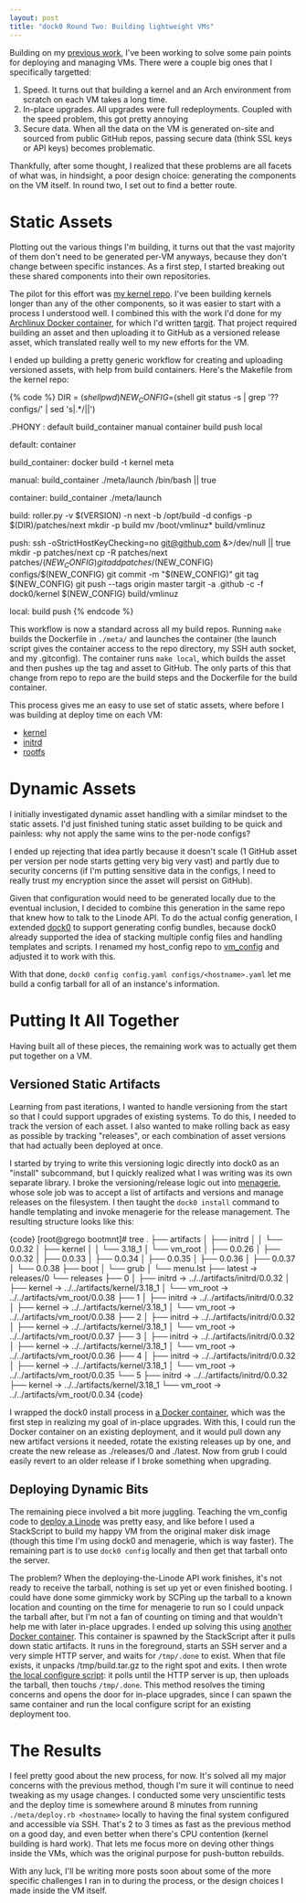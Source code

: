 ```yaml
---
layout: post
title: "dock0 Round Two: Building lightweight VMs"
---
```


Building on my [previous work](/2014/01/30/dock0-minimal-docker-host/), I've been working to solve some pain points for deploying and managing VMs. There were a couple big ones that I specifically targetted:

1. Speed. It turns out that building a kernel and an Arch environment from scratch on each VM takes a long time.
2. In-place upgrades. All upgrades were full redeployments. Coupled with the speed problem, this got pretty annoying
3. Secure data. When all the data on the VM is generated on-site and sourced from public GitHub repos, passing secure data (think SSL keys or API keys) becomes problematic.

Thankfully, after some thought, I realized that these problems are all facets of what was, in hindsight, a poor design choice: generating the components on the VM itself. In round two, I set out to find a better route.

Static Assets
=============

Plotting out the various things I'm building, it turns out that the vast majority of them don't need to be generated per-VM anyways, because they don't change between specific instances. As a first step, I started breaking out these shared components into their own repositories.

The pilot for this effort was [my kernel repo](https://github.com/dock0/kernel). I've been building kernels longer than any of the other components, so it was easier to start with a process I understood well. I combined this with the work I'd done for my [Archlinux Docker container](https://github.com/dock0/arch), for which I'd written [targit](https://github.com/akerl/targit). That project required building an asset and then uploading it to GitHub as a versioned release asset, which translated really well to my new efforts for the VM.

I ended up building a pretty generic workflow for creating and uploading versioned assets, with help from build containers. Here's the Makefile from the kernel repo:

{% code %}
DIR = $(shell pwd)
NEW_CONFIG=$(shell git status -s | grep '?? configs/' | sed 's|.*/||')

.PHONY : default build_container manual container build push local

default: container

build_container:
    docker build -t kernel meta

manual: build_container
    ./meta/launch /bin/bash || true

container: build_container
    ./meta/launch

build:
    roller.py -v $(VERSION) -n next -b /opt/build -d configs -p $(DIR)/patches/next
    mkdir -p build
    mv /boot/vmlinuz* build/vmlinuz

push:
    ssh -oStrictHostKeyChecking=no git@github.com &>/dev/null || true
    mkdir -p patches/next
    cp -R patches/next patches/$(NEW_CONFIG)
    git add patches/$(NEW_CONFIG) configs/$(NEW_CONFIG)
    git commit -m "$(NEW_CONFIG)"
    git tag $(NEW_CONFIG)
    git push --tags origin master
    targit -a .github -c -f dock0/kernel $(NEW_CONFIG) build/vmlinuz

local: build push
{% endcode %}

This workflow is now a standard across all my build repos. Running `make` builds the Dockerfile in `./meta/` and launches the container (the launch script gives the container access to the repo directory, my SSH auth socket, and my .gitconfig). The container runs `make local`, which builds the asset and then pushes up the tag and asset to GitHub. The only parts of this that change from repo to repo are the build steps and the Dockerfile for the build container.

This process gives me an easy to use set of static assets, where before I was building at deploy time on each VM:

* [kernel](https://github.com/dock0/kernel)
* [initrd](https://github.com/dock0/initrd)
* [rootfs](https://github.com/dock0/vm_root)

Dynamic Assets
==============

I initially investigated dynamic asset handling with a similar mindset to the static assets. I'd just finished tuning static asset building to be quick and painless: why not apply the same wins to the per-node configs?

I ended up rejecting that idea partly because it doesn't scale (1 GitHub asset per version per node starts getting very big very vast) and partly due to security concerns (if I'm putting sensitive data in the configs, I need to really trust my encryption since the asset will persist on GitHub).

Given that configuration would need to be generated locally due to the eventual inclusion, I decided to combine this generation in the same repo that knew how to talk to the Linode API. To do the actual config generation, I extended [dock0](https://github.com/dock0/dock0#build-a-config-bundle) to support generating config bundles, because dock0 already supported the idea of stacking multiple config files and handling templates and scripts. I renamed my host_config repo to [vm_config](https://github.com/dock0/vm_config) and adjusted it to work with this.

With that done, `dock0 config config.yaml configs/<hostname>.yaml` let me build a config tarball for all of an instance's information.

Putting It All Together
=======================

Having built all of these pieces, the remaining work was to actually get them put together on a VM.

Versioned Static Artifacts
--------------------------

Learning from past iterations, I wanted to handle versioning from the start so that I could support upgrades of existing systems. To do this, I needed to track the version of each asset. I also wanted to make rolling back as easy as possible by tracking "releases", or each combination of asset versions that had actually been deployed at once.

I started by trying to write this versioning logic directly into dock0 as an "install" subcommand, but I quickly realized what I was writing was its own separate library. I broke the versioning/release logic out into [menagerie](https://github.com/akerl/menagerie), whose sole job was to accept a list of artifacts and versions and manage releases on the filesystem. I then taught the `dock0 install` command to handle templating and invoke menagerie for the release management. The resulting structure looks like this:

{code}
[root@grego bootmnt]# tree
.
├── artifacts
│   ├── initrd
│   │   └── 0.0.32
│   ├── kernel
│   │   └── 3.18_1
│   └── vm_root
│       ├── 0.0.26
│       ├── 0.0.32
│       ├── 0.0.33
│       ├── 0.0.34
│       ├── 0.0.35
│       ├── 0.0.36
│       ├── 0.0.37
│       └── 0.0.38
├── boot
│   └── grub
│       └── menu.lst
├── latest -> releases/0
└── releases
    ├── 0
    │   ├── initrd -> ../../artifacts/initrd/0.0.32
    │   ├── kernel -> ../../artifacts/kernel/3.18_1
    │   └── vm_root -> ../../artifacts/vm_root/0.0.38
    ├── 1
    │   ├── initrd -> ../../artifacts/initrd/0.0.32
    │   ├── kernel -> ../../artifacts/kernel/3.18_1
    │   └── vm_root -> ../../artifacts/vm_root/0.0.38
    ├── 2
    │   ├── initrd -> ../../artifacts/initrd/0.0.32
    │   ├── kernel -> ../../artifacts/kernel/3.18_1
    │   └── vm_root -> ../../artifacts/vm_root/0.0.37
    ├── 3
    │   ├── initrd -> ../../artifacts/initrd/0.0.32
    │   ├── kernel -> ../../artifacts/kernel/3.18_1
    │   └── vm_root -> ../../artifacts/vm_root/0.0.36
    ├── 4
    │   ├── initrd -> ../../artifacts/initrd/0.0.32
    │   ├── kernel -> ../../artifacts/kernel/3.18_1
    │   └── vm_root -> ../../artifacts/vm_root/0.0.35
    └── 5
        ├── initrd -> ../../artifacts/initrd/0.0.32
        ├── kernel -> ../../artifacts/kernel/3.18_1
        └── vm_root -> ../../artifacts/vm_root/0.0.34
{code}

I wrapped the dock0 install process in [a Docker container](https://github.com/dock0/vm_install), which was the first step in realizing my goal of in-place upgrades. With this, I could run the Docker container on an existing deployment, and it would pull down any new artifact versions it needed, rotate the existing releases up by one, and create the new release as ./releases/0 and ./latest. Now from grub I could easily revert to an older release if I broke something when upgrading.

Deploying Dynamic Bits
----------------------

The remaining piece involved a bit more juggling. Teaching the vm_config code to [deploy a Linode](https://github.com/dock0/vm_config/blob/master/meta/configure.rb) was pretty easy, and like before I used a StackScript to build my happy VM from the original maker disk image (though this time I'm using dock0 and menagerie, which is way faster). The remaining part is to use `dock0 config` locally and then get that tarball onto the server.

The problem? When the deploying-the-Linode API work finishes, it's not ready to receive the tarball, nothing is set up yet or even finished booting. I could have done some gimmicky work by SCPing up the tarball to a known location and counting on the time for menagerie to run so I could unpack the tarball after, but I'm not a fan of counting on timing and that wouldn't help me with later in-place upgrades. I ended up solving this using [another Docker container](https://github.com/dock0/vm_config/blob/master/meta/Dockerfile). This container is spawned by the StackScript after it pulls down static artifacts. It runs in the foreground, starts an SSH server and a very simple HTTP server, and waits for `/tmp/.done` to exist. When that file exists, it unpacks /tmp/build.tar.gz to the right spot and exits. I then wrote [the local configure script](https://github.com/dock0/vm_config/blob/master/meta/configure.rb): it polls until the HTTP server is up, then uploads the tarball, then touchs `/tmp/.done`. This method resolves the timing concerns and opens the door for in-place upgrades, since I can spawn the same container and run the local configure script for an existing deployment too.

The Results
===========

I feel pretty good about the new process, for now. It's solved all my major concerns with the previous method, though I'm sure it will continue to need tweaking as my usage changes. I conducted some very unscientific tests and the deploy time is somewhere around 8 minutes from running `./meta/deploy.rb <hostname>` locally to having the final system configured and accessible via SSH. That's 2 to 3 times as fast as the previous method on a good day, and even better when there's CPU contention (kernel building is hard work). That lets me focus more on deving other things inside the VMs, which was the original purpose for push-button rebuilds.

With any luck, I'll be writing more posts soon about some of the more specific challenges I ran in to during the process, or the design choices I made inside the VM itself.

